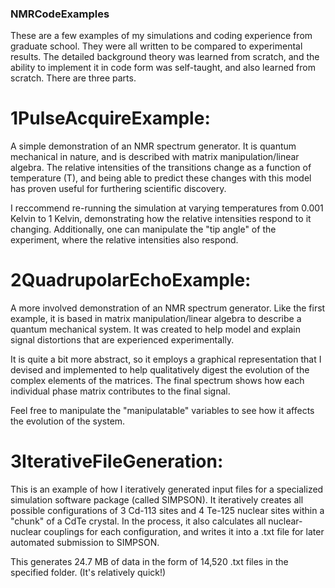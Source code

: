 ### NMRCodeExamples ###
These are a few examples of my simulations and coding experience from graduate school.  They were all written to be compared to experimental results.  The detailed background theory was learned from scratch, and the ability to implement it in code form was self-taught, and also learned from scratch.  There are three parts.

# 1PulseAcquireExample: 
A simple demonstration of an NMR spectrum generator.  It is quantum mechanical in nature, and is described with matrix manipulation/linear algebra. The relative intensities of the transitions change as a function of temperature (T), and being able to predict these changes with this model has proven useful for furthering scientific discovery.

I reccommend re-running the simulation at varying temperatures from 0.001 Kelvin to 1 Kelvin, demonstrating how the relative intensities respond to it changing.
Additionally, one can manipulate the "tip angle" of the experiment, where the relative intensities also respond.

# 2QuadrupolarEchoExample:
A more involved demonstration of an NMR spectrum generator.  Like the first example, it is based in matrix manipulation/linear algebra to describe a quantum mechanical system.  It was created to help model and explain signal distortions that are experienced experimentally.  

It is quite a bit more abstract, so it employs a graphical representation that I devised and implemented to help qualitatively digest the evolution of the complex elements of the matrices.  The final spectrum shows how each individual phase matrix contributes to the final signal.

Feel free to manipulate the "manipulatable" variables to see how it affects the evolution of the system.

# 3IterativeFileGeneration:
This is an example of how I iteratively generated input files for a specialized simulation software package (called SIMPSON).  It iteratively creates all possible configurations of 3 Cd-113 sites and 4 Te-125 nuclear sites within a "chunk" of a CdTe crystal. In the process, it also calculates all nuclear-nuclear couplings for each configuration, and writes it into a .txt file for later automated submission to SIMPSON. 

This generates 24.7 MB of data in the form of 14,520 .txt files in the specified folder.  (It's relatively quick!)

